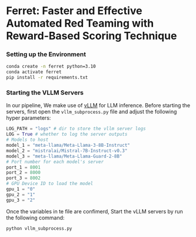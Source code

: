 # Ferret: Faster and Effective Automated Red Teaming with Reward-Based Scoring Technique

### Setting up the Environment

```bash
conda create -n ferret python=3.10
conda activate ferret
pip install -r requirements.txt
```

### Starting the VLLM Servers
In our pipeline, We make use of [vLLM](https://github.com/vllm-project/vllm) for LLM inference. Before starting the servers, first open the `vllm_subprocess.py` file and adjust the following hyper parameters:

```python
LOG_PATH = "logs" # dir to store the vllm server logs
LOG = True # whether to log the server outputs
# Models to host
model_1 = "meta-llama/Meta-Llama-3-8B-Instruct" 
model_2 = "mistralai/Mistral-7B-Instruct-v0.3"
model_3 = "meta-llama/Meta-Llama-Guard-2-8B"
# Port number for each model's server 
port_1 = 8001
port_2 = 8000
port_3 = 8002
# GPU Device ID to load the model 
gpu_1 = "0"  
gpu_2 = "1"
gpu_3 = "2"
```

Once the variables in te file are confimerd, Start the vLLM servers by run the following command:
```bash
python vllm_subprocess.py
```